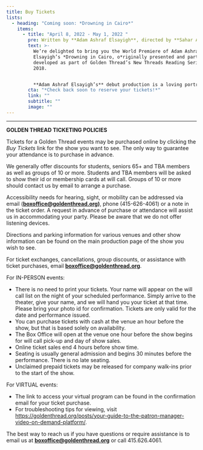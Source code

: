 ```yaml
---
title: Buy Tickets
lists:
  - heading: "Coming soon: *Drowning in Cairo*"
    items:
      - title: "April 8, 2022 - May 1, 2022 "
        pre: Written by **Adam Ashraf Elsayigh**, directed by **Sahar Assaf**
        text: >-
          We’re delighted to bring you the World Premiere of Adam Ashraf
          Elsayigh’s *Drowning in Cairo, o*riginally presented and partially
          developed as part of Golden Thread’s New Threads Reading Series in
          2018. 


          **Adam Ashraf Elsayigh’s** debut production is a loving portrait of three young men struggling to rebuild their lives after their arrest and public humiliation on the Queen Boat, a gay nightclub docked on the Nile.
        cta: "*Check back soon to reserve your tickets!*"
        link: ""
        subtitle: ""
        image: ""
---
```

- - -

**GOLDEN THREAD TICKETING POLICIES**

Tickets for a Golden Thread events may be purchased online by clicking the *Buy Tickets* link for the show you want to see. The only way to guarantee your attendance is to purchase in advance.

We generally offer discounts for students, seniors 65+ and TBA members as well as groups of 10 or more. Students and TBA members will be asked to show their id or membership cards at will call. Groups of 10 or more should contact us by email to arrange a purchase.

Accessibility needs for hearing, sight, or mobility can be addressed via email (**[boxoffice@goldenthread.org](mailto:boxoffice@goldenthread.org))**, phone (415-626-4061) or a note in the ticket order. A request in advance of purchase or attendance will assist us in accommodating your party. Please be aware that we do not offer listening devices.

Directions and parking information for various venues and other show information can be found on the main production page of the show you wish to see.

For ticket exchanges, cancellations, group discounts, or assistance with ticket purchases, email **[boxoffice@goldenthread.org](mailto:boxoffice@goldenthread.org)**.

For IN-PERSON events:

* There is no need to print your tickets. Your name will appear on the will call list on the night of your scheduled performance. Simply arrive to the theater, give your name, and we will hand you your ticket at that time. Please bring your photo id for confirmation. Tickets are only valid for the date and performance issued.
* You can purchase tickets with cash at the venue an hour before the show, but that is based solely on availability.
* The Box Office will open at the venue one hour before the show begins for will call pick-up and day of show sales.
* Online ticket sales end 4 hours before show time.
* Seating is usually general admission and begins 30 minutes before the performance. There is no late seating.
* Unclaimed prepaid tickets may be released for company walk-ins prior to the start of the show.

For VIRTUAL events:

* The link to access your virtual program can be found in the confirmation email for your ticket purchase.
* For troubleshooting tips for viewing, visit https://goldenthread.org/posts/your-guide-to-the-patron-manager-video-on-demand-platform/.

The best way to reach us if you have questions or require assistance is to email us at **[boxoffice@goldenthread.org](mailto:boxoffice@goldenthread.org)** or call 415.626.4061.